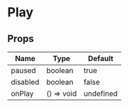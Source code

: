 # Play

## Props

| Name  | Type  | Default |
| ----- | ----- | ------- |
| paused | boolean | true |
| disabled | boolean | false |
| onPlay | () => void | undefined | 
